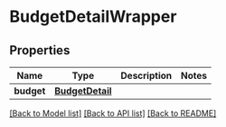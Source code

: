 # BudgetDetailWrapper

## Properties
Name | Type | Description | Notes
------------ | ------------- | ------------- | -------------
**budget** | [**BudgetDetail**](BudgetDetail.md) |  | 

[[Back to Model list]](../README.md#documentation-for-models) [[Back to API list]](../README.md#documentation-for-api-endpoints) [[Back to README]](../README.md)


